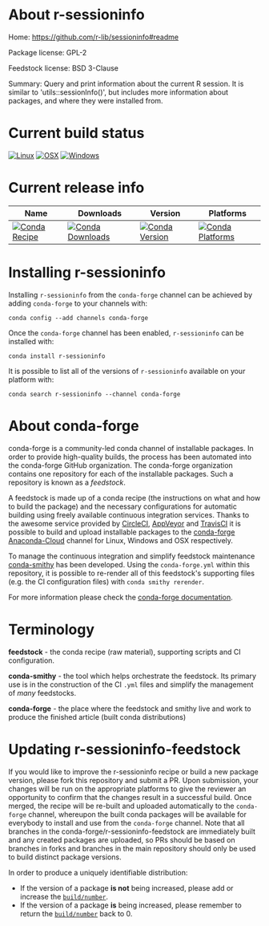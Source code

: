 About r-sessioninfo
===================

Home: https://github.com/r-lib/sessioninfo#readme

Package license: GPL-2

Feedstock license: BSD 3-Clause

Summary: Query and print information about the current R session. It is similar to 'utils::sessionInfo()', but includes more information about packages, and where they were installed from.



Current build status
====================

[![Linux](https://img.shields.io/circleci/project/github/conda-forge/r-sessioninfo-feedstock/master.svg?label=Linux)](https://circleci.com/gh/conda-forge/r-sessioninfo-feedstock)
[![OSX](https://img.shields.io/travis/conda-forge/r-sessioninfo-feedstock/master.svg?label=macOS)](https://travis-ci.org/conda-forge/r-sessioninfo-feedstock)
[![Windows](https://img.shields.io/appveyor/ci/conda-forge/r-sessioninfo-feedstock/master.svg?label=Windows)](https://ci.appveyor.com/project/conda-forge/r-sessioninfo-feedstock/branch/master)

Current release info
====================

| Name | Downloads | Version | Platforms |
| --- | --- | --- | --- |
| [![Conda Recipe](https://img.shields.io/badge/recipe-r--sessioninfo-green.svg)](https://anaconda.org/conda-forge/r-sessioninfo) | [![Conda Downloads](https://img.shields.io/conda/dn/conda-forge/r-sessioninfo.svg)](https://anaconda.org/conda-forge/r-sessioninfo) | [![Conda Version](https://img.shields.io/conda/vn/conda-forge/r-sessioninfo.svg)](https://anaconda.org/conda-forge/r-sessioninfo) | [![Conda Platforms](https://img.shields.io/conda/pn/conda-forge/r-sessioninfo.svg)](https://anaconda.org/conda-forge/r-sessioninfo) |

Installing r-sessioninfo
========================

Installing `r-sessioninfo` from the `conda-forge` channel can be achieved by adding `conda-forge` to your channels with:

```
conda config --add channels conda-forge
```

Once the `conda-forge` channel has been enabled, `r-sessioninfo` can be installed with:

```
conda install r-sessioninfo
```

It is possible to list all of the versions of `r-sessioninfo` available on your platform with:

```
conda search r-sessioninfo --channel conda-forge
```


About conda-forge
=================

conda-forge is a community-led conda channel of installable packages.
In order to provide high-quality builds, the process has been automated into the
conda-forge GitHub organization. The conda-forge organization contains one repository
for each of the installable packages. Such a repository is known as a *feedstock*.

A feedstock is made up of a conda recipe (the instructions on what and how to build
the package) and the necessary configurations for automatic building using freely
available continuous integration services. Thanks to the awesome service provided by
[CircleCI](https://circleci.com/), [AppVeyor](http://www.appveyor.com/)
and [TravisCI](https://travis-ci.org/) it is possible to build and upload installable
packages to the [conda-forge](https://anaconda.org/conda-forge)
[Anaconda-Cloud](http://docs.anaconda.org/) channel for Linux, Windows and OSX respectively.

To manage the continuous integration and simplify feedstock maintenance
[conda-smithy](http://github.com/conda-forge/conda-smithy) has been developed.
Using the ``conda-forge.yml`` within this repository, it is possible to re-render all of
this feedstock's supporting files (e.g. the CI configuration files) with ``conda smithy rerender``.

For more information please check the [conda-forge documentation](https://conda-forge.org/docs/).

Terminology
===========

**feedstock** - the conda recipe (raw material), supporting scripts and CI configuration.

**conda-smithy** - the tool which helps orchestrate the feedstock.
                   Its primary use is in the construction of the CI ``.yml`` files
                   and simplify the management of *many* feedstocks.

**conda-forge** - the place where the feedstock and smithy live and work to
                  produce the finished article (built conda distributions)


Updating r-sessioninfo-feedstock
================================

If you would like to improve the r-sessioninfo recipe or build a new
package version, please fork this repository and submit a PR. Upon submission,
your changes will be run on the appropriate platforms to give the reviewer an
opportunity to confirm that the changes result in a successful build. Once
merged, the recipe will be re-built and uploaded automatically to the
`conda-forge` channel, whereupon the built conda packages will be available for
everybody to install and use from the `conda-forge` channel.
Note that all branches in the conda-forge/r-sessioninfo-feedstock are
immediately built and any created packages are uploaded, so PRs should be based
on branches in forks and branches in the main repository should only be used to
build distinct package versions.

In order to produce a uniquely identifiable distribution:
 * If the version of a package **is not** being increased, please add or increase
   the [``build/number``](http://conda.pydata.org/docs/building/meta-yaml.html#build-number-and-string).
 * If the version of a package **is** being increased, please remember to return
   the [``build/number``](http://conda.pydata.org/docs/building/meta-yaml.html#build-number-and-string)
   back to 0.